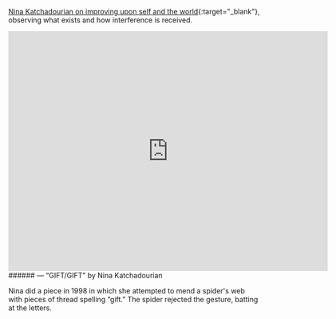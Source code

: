 <a name="ninakatcha01"></a>

[Nina Katchadourian on improving upon self and the world](https://thecreativeindependent.com/people/nina-katchadourian-on-working-with-what-youre-already-noticing/){:target="_blank"}, observing what exists and how interference is received.

<iframe src="https://player.vimeo.com/video/93533751" width="640" height="480" frameborder="0" webkitallowfullscreen mozallowfullscreen allowfullscreen></iframe>
###### — “GIFT/GIFT” by Nina Katchadourian

Nina did a piece in 1998 in which she attempted to mend a spider's web with pieces of thread spelling “gift.” The spider rejected the gesture, batting at the letters.
